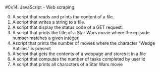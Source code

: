 #0x14. JavaScript - Web scraping

0. A script that reads and prints the content of a file.
1. A script that writes a string to a file.
2. A script that display the status code of a GET request.
3. A script that prints the title of a Star Wars movie where the episode number matches a given integer.
4. Ascript that prints the number of movies where the character “Wedge Antilles” is present
5. A script that gets the contents of a webpage and stores it in a file
6. A script that computes the number of tasks completed by user id
7. A script that prints all characters of a Star Wars movie
